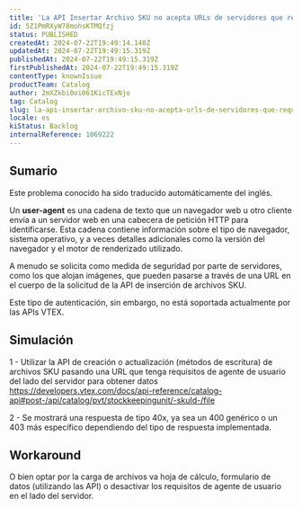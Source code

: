 ```yaml
---
title: 'La API Insertar Archivo SKU no acepta URLs de servidores que requieren "Agentes de Usuario".'
id: 5Z1PmRXyW78mohsKTMQfzj
status: PUBLISHED
createdAt: 2024-07-22T19:49:14.140Z
updatedAt: 2024-07-22T19:49:15.319Z
publishedAt: 2024-07-22T19:49:15.319Z
firstPublishedAt: 2024-07-22T19:49:15.319Z
contentType: knownIssue
productTeam: Catalog
author: 2mXZkbi0oi061KicTExNjo
tag: Catalog
slug: la-api-insertar-archivo-sku-no-acepta-urls-de-servidores-que-requieren-agentes-de-usuario
locale: es
kiStatus: Backlog
internalReference: 1069222
---
```


## Sumario

<div class="alert alert-info">
  <p>Este problema conocido ha sido traducido automáticamente del inglés.</p>
</div>


Un **user-agent** es una cadena de texto que un navegador web u otro cliente envía a un servidor web en una cabecera de petición HTTP para identificarse. Esta cadena contiene información sobre el tipo de navegador, sistema operativo, y a veces detalles adicionales como la versión del navegador y el motor de renderizado utilizado.

A menudo se solicita como medida de seguridad por parte de servidores, como los que alojan imágenes, que pueden pasarse a través de una URL en el cuerpo de la solicitud de la API de inserción de archivos SKU.

Este tipo de autenticación, sin embargo, no está soportada actualmente por las APIs VTEX.



## Simulación


1 - Utilizar la API de creación o actualización (métodos de escritura) de archivos SKU pasando una URL que tenga requisitos de agente de usuario del lado del servidor para obtener datos https://developers.vtex.com/docs/api-reference/catalog-api#post-/api/catalog/pvt/stockkeepingunit/-skuId-/file

2 - Se mostrará una respuesta de tipo 40x, ya sea un 400 genérico o un 403 más específico dependiendo del tipo de respuesta implementada.




## Workaround


O bien optar por la carga de archivos va hoja de cálculo, formulario de datos (utilizando las API) o desactivar los requisitos de agente de usuario en el lado del servidor.





